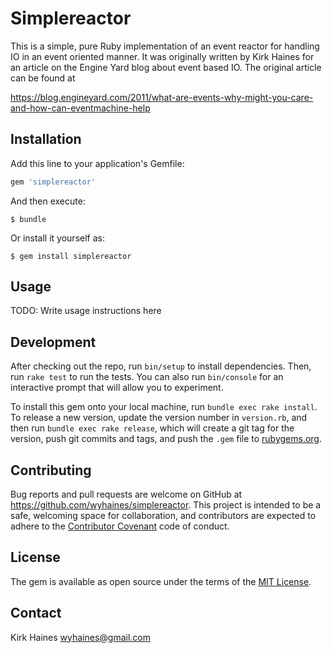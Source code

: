 # Simplereactor

This is a simple, pure Ruby implementation of an event reactor for handling IO
in an event oriented manner. It was originally written by Kirk Haines for an
article on the Engine Yard blog about event based IO.  The original article can
be found at

https://blog.engineyard.com/2011/what-are-events-why-might-you-care-and-how-can-eventmachine-help

## Installation

Add this line to your application's Gemfile:

```ruby
gem 'simplereactor'
```

And then execute:

    $ bundle

Or install it yourself as:

    $ gem install simplereactor

## Usage

TODO: Write usage instructions here

## Development

After checking out the repo, run `bin/setup` to install dependencies. Then, run
`rake test` to run the tests. You can also run `bin/console` for an interactive
prompt that will allow you to experiment.

To install this gem onto your local machine, run `bundle exec rake install`. To
release a new version, update the version number in `version.rb`, and then run
`bundle exec rake release`, which will create a git tag for the version, push
git commits and tags, and push the `.gem` file to [rubygems.org](https://rubygems.org).

## Contributing

Bug reports and pull requests are welcome on GitHub at https://github.com/wyhaines/simplereactor.
This project is intended to be a safe, welcoming space for collaboration, and
contributors are expected to adhere to the [Contributor Covenant](contributor-covenant.org)
code of conduct.


## License

The gem is available as open source under the terms of the [MIT License](http://opensource.org/licenses/MIT).

## Contact

Kirk Haines <wyhaines@gmail.com>
